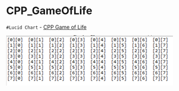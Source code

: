 # CPP_GameOfLife

`#Lucid Chart` - <a href="https://lucid.app/lucidchart/99aec52f-19a8-41a2-9398-1c6e92c4c090/edit?beaconFlowId=F92CA501A1A26C7B&page=0_0#" title="8*8" alt="game_of_life" target="_blank">CPP Game of Life</a>


<img src = "https://github.com/err03/CPP_GameOfLife/blob/test-file/array_8_8.PNG" alt="8*8" title="8*8">
